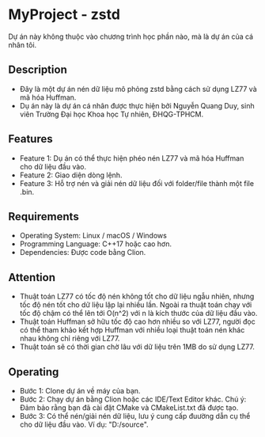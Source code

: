 ﻿# MyProject - zstd 
Dự án này không thuộc vào chương trình học phần nào, mà là dự án của cá nhân tôi.

## Description
- Đây là một dự án nén dữ liệu mô phỏng zstd bằng cách sử dụng LZ77 và mã hóa Huffman. 
- Dụ án này là dự án cá nhân được thực hiện bởi Nguyễn Quang Duy, sinh viên Trường Đại học Khoa học Tự nhiên, ĐHQG-TPHCM.

## Features
- Feature 1: Dụ án có thể thực hiện phéo nén LZ77 và mã hóa Huffman cho dữ liệu đầu vào.
- Feature 2: Giao diện dòng lệnh.
- Feature 3: Hỗ trợ nén và giải nén dữ liệu đối với folder/file thành một file .bin.

## Requirements
- Operating System: Linux / macOS / Windows
- Programming Language: C++17 hoặc cao hơn.
- Dependencies: Được code bằng Clion.

## Attention
- Thuật toán LZ77 có tốc độ nén không tốt cho dữ liệu ngẫu nhiên, nhưng tốc độ nén tốt cho dữ liệu lặp lại nhiều lần. Ngoài ra thuật toán chạy với tốc độ chậm có thể lên tới O(n^2) với n là kích thước của dữ liệu đầu vào.
- Thuật toán Huffman sở hữu tốc độ cao hơn nhiều so với LZ77, người đọc có thể tham khảo kết hợp Huffman với nhiều loại thuật toán nén khác nhau không chỉ riêng với LZ77.
- Thuật toán sẽ có thời gian chờ lâu với dữ liệu trên 1MB do sử dụng LZ77.

## Operating
- Bước 1: Clone dự án về máy của bạn.
- Bước 2: Chạy dự án bằng Clion hoặc các IDE/Text Editor khác. Chú ý: Đảm bảo rằng bạn đã cài đặt CMake và CMakeList.txt đã được tạo.
- Bước 3: Có thể nén/giải nén dữ liệu, lưu ý cung cấp đuường dẫn cụ thể cho dữ liệu đầu vào. Ví dụ: "D:/source".
